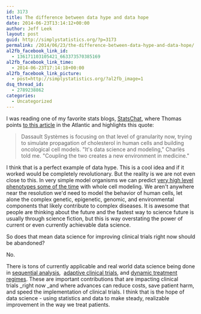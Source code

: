 ```yaml
---
id: 3173
title: The difference between data hype and data hope
date: 2014-06-23T13:14:12+00:00
author: Jeff Leek
layout: post
guid: http://simplystatistics.org/?p=3173
permalink: /2014/06/23/the-difference-between-data-hype-and-data-hope/
al2fb_facebook_link_id:
  - 136171103105421_663373570385169
al2fb_facebook_link_time:
  - 2014-06-23T17:14:18+00:00
al2fb_facebook_link_picture:
  - post=http://simplystatistics.org/?al2fb_image=1
dsq_thread_id:
  - 2789238862
categories:
  - Uncategorized
---
```

I was reading one of my favorite stats blogs, [StatsChat](http://www.statschat.org.nz/), where Thomas points [to this article](http://www.theatlantic.com/technology/archive/2014/05/virtual-clinical-trials-doctors-could-use-algorithms-instead-of-people-to-test-new-drugs/371902/?mkt_tok=3RkMMJWWfF9wsRovuaTLZKXonjHpfsX86O8oW6Sg38431UFwdcjKPmjr1YIBSMFrI%2BSLDwEYGJlv6SgFSrnAMaxlzLgNXRk%3D) in the Atlantic and highlights this quote:

> Dassault Systèmes is focusing on that level of granularity now, trying to simulate propagation of cholesterol in human cells and building oncological cell models. "It's data science and modeling," Charlès told me. "Coupling the two creates a new environment in medicine."

I think that is a perfect example of data hype. This is a cool idea and if it worked would be completely revolutionary. But the reality is we are not even close to this. In very simple model organisms we can predict [very high level phenotypes some of the time](http://www.nature.com/nmeth/journal/v10/n12/full/nmeth.2724.html) with whole cell modeling. We aren't anywhere near the resolution we'd need to model the behavior of human cells, let alone the complex genetic, epigenetic, genomic, and environmental components that likely contribute to complex diseases. It is awesome that people are thinking about the future and the fastest way to science future is usually through science fiction, but this is way overstating the power of current or even currently achievable data science.

So does that mean data science for improving clinical trials right now should be abandoned?

No.

There is tons of currently applicable and real world data science being done in [sequential analysis](http://en.wikipedia.org/wiki/Sequential_analysis),  [adaptive clinical trials](http://en.wikipedia.org/wiki/Adaptive_clinical_trial), and [dynamic treatment regimes](http://en.wikipedia.org/wiki/Dynamic_treatment_regime). These are important contributions that are impacting clinical trials _right now _and where advances can reduce costs, save patient harm, and speed the implementation of clinical trials. I think that is the hope of data science - using statistics and data to make steady, realizable improvement in the way we treat patients.